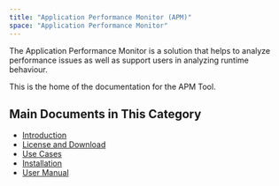 ```yaml
---
title: "Application Performance Monitor (APM)"
space: "Application Performance Monitor"
---
```


The Application Performance Monitor is a solution that helps to analyze performance issues as well as support users in analyzing runtime behaviour.

This is the home of the documentation for the APM Tool.

## Main Documents in This Category

* [Introduction](introduction)
* [License and Download](download-licenses)
* [Use Cases](use-cases)
* [Installation](installation)
* [User Manual](user-manual)
